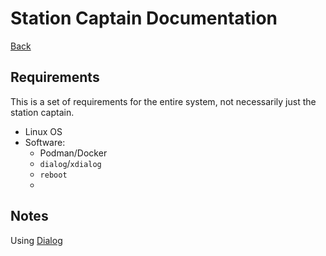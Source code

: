 # Station Captain Documentation

[Back](../)



## Requirements

This is a set of requirements for the entire system, not necessarily just the station captain.

- Linux OS
- Software:
  - Podman/Docker
  - `dialog`/`xdialog`
  - `reboot`
  - 

## Notes

Using [Dialog](http://www.unixcl.com/2009/12/linux-dialog-utility-short-tutorial.html)

## 
